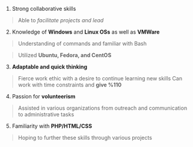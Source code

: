 1. Strong collaborative skills
> Able to *facilitate projects and lead*
2. Knowledge of **Windows** and **Linux OSs** as well as **VMWare**
> Understanding of commands and familiar with Bash

> Utilized __Ubuntu, Fedora, and CentOS__
3. **Adaptable and quick thinking**
> Fierce work ethic with a desire to continue learning new skills
> Can work with time constraints and __give %110__
4. Passion for **volunteerism**
> Assisted in various organizations from outreach and communication to administrative tasks
5. Familiarity with **PHP/HTML/CSS**
> Hoping to further these skills through various projects
